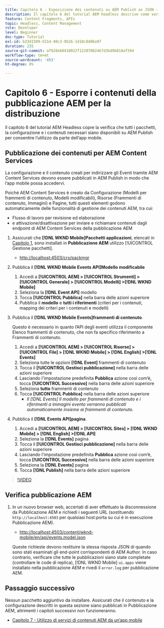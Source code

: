 ```yaml
---
title: Capitolo 6 - Esposizione dei contenuti su AEM Publish as JSON - Content Services
description: Il capitolo 6 del tutorial AEM headless descrive come verificare che tutti i pacchetti, la configurazione e i contenuti necessari siano disponibili su AEM Publish per consentire l’utilizzo dall’app mobile.
feature: Content Fragments, APIs
topic: Headless, Content Management
role: Developer
level: Beginner
doc-type: Tutorial
exl-id: b33d1509-531d-40c3-9b26-1d18c8d86a97
duration: 235
source-git-commit: af928e60410022f12207082467d3bd9b818af59d
workflow-type: tm+mt
source-wordcount: '453'
ht-degree: 0%

---
```


# Capitolo 6 - Esporre i contenuti della pubblicazione AEM per la distribuzione

Il capitolo 6 del tutorial AEM Headless copre la verifica che tutti i pacchetti, la configurazione e i contenuti necessari siano disponibili su AEM Publish per consentire l’utilizzo da parte dell’app mobile.

## Pubblicazione dei contenuti per AEM Content Services

La configurazione e il contenuto creati per indirizzare gli Eventi tramite AEM Content Services devono essere pubblicati in AEM Publish in modo che l’app mobile possa accedervi.

Poiché AEM Content Services è creato da Configurazione (Modelli per frammenti di contenuto, Modelli modificabili), Risorse (Frammenti di contenuto, Immagini) e Pagine, tutti questi elementi godono automaticamente delle funzionalità di gestione dei contenuti AEM, tra cui:

* Flusso di lavoro per revisione ed elaborazione
* e attivazione/disattivazione per inviare e richiamare contenuti dagli endpoint di AEM Content Services della pubblicazione AEM

1. Assicurati che **[!DNL WKND Mobile]Pacchetti applicazioni**, elencati in [Capitolo 1](./chapter-1.md#wknd-mobile-application-packages), sono installati in **Pubblicazione AEM** utilizzo [!UICONTROL Gestione pacchetti].
   * [http://localhost:4503/crx/packmgr](http://localhost:4503/crx/packmgr)

1. Pubblica il **[!DNL WKND Mobile Events API]Modello modificabile**
   1. Accedi a **[!UICONTROL AEM] > [!UICONTROL Strumenti] > [!UICONTROL Generale] > [!UICONTROL Modelli] >[!DNL WKND Mobile]**
   1. Seleziona la **[!DNL Event API]** modello
   1. Tocca **[!UICONTROL Pubblica]** nella barra delle azioni superiore
   1. Pubblica il **modello** e **tutti i riferimenti** (criteri per i contenuti, mapping dei criteri per i contenuti e modelli)

1. Pubblica il **[!DNL WKND Mobile Events]frammenti di contenuto**.

   Questo è necessario in quanto l’API degli eventi utilizza il componente Elenco frammenti di contenuto, che non fa specifico riferimento a Frammenti di contenuto.

   1. Accedi a **[!UICONTROL AEM] > [!UICONTROL Risorse] > [!UICONTROL File] > [!DNL WKND Mobile] > [!DNL English] >[!DNL Events]**
   1. Seleziona tutte le opzioni **[!DNL Event]** frammenti di contenuto
   1. Tocca il **[!UICONTROL Gestisci pubblicazione]** nella barra delle azioni superiore
   1. Lasciando l&#39;impostazione predefinita **Pubblica** azione così com’è, tocca **[!UICONTROL Successivo]** nella barra delle azioni superiore
   1. Seleziona **tutto** frammenti di contenuto
   1. Tocca **[!UICONTROL Pubblica]** nella barra delle azioni superiore
      * *Il [!DNL Events] Il modello per frammenti di contenuto e i riferimenti a immagini evento verranno pubblicati automaticamente insieme ai frammenti di contenuto.*

1. Pubblica il **[!DNL Events API]pagina**.
   1. Accedi a **[!UICONTROL AEM] > [!UICONTROL Sites] > [!DNL WKND Mobile] > [!DNL English] >[!DNL API]**
   1. Seleziona la **[!DNL Events]** pagina
   1. Tocca il **[!UICONTROL Gestisci pubblicazione]** nella barra delle azioni superiore
   1. Lasciando l&#39;impostazione predefinita **Pubblica** azione così com’è, tocca **[!UICONTROL Successivo]** nella barra delle azioni superiore
   1. Seleziona la **[!DNL Events]** pagina
   1. Tocca **[!DNL Publish]** nella barra delle azioni superiore

>[!VIDEO](https://video.tv.adobe.com/v/28343?quality=12&learn=on)

## Verifica pubblicazione AEM

1. In un nuovo browser web, accertati di aver effettuato la disconnessione da Pubblicazione AEM e richiedi i seguenti URL (sostituendo `http://localhost:4503` per qualsiasi host:porta su cui è in esecuzione Pubblicazione AEM).

   * [http://localhost:4503/content/wknd-mobile/en/api/events.model.json](http://localhost:4503/content/wknd-mobile/en/api/events.model.tidy.json)

   Queste richieste devono restituire la stessa risposta JSON di quando sono stati esaminati gli end-point corrispondenti di AEM Author. In caso contrario, verificare che tutte le pubblicazioni siano state completate (controllare le code di replica), [!DNL WKND Mobile] `ui.apps` viene installato nella pubblicazione AEM e rivedi il `error.log` per pubblicazione AEM.

## Passaggio successivo

Nessun pacchetto aggiuntivo da installare. Assicurati che il contenuto e la configurazione descritti in questa sezione siano pubblicati in Pubblicazione AEM, altrimenti i capitoli successivi non funzioneranno.

* [Capitolo 7 - Utilizzo di servizi di contenuti AEM da un’app mobile](./chapter-7.md)
